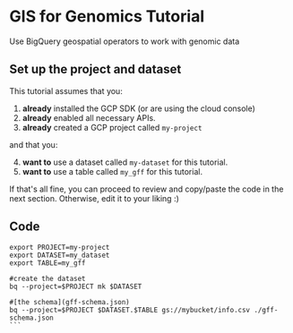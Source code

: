 # GIS for Genomics Tutorial
Use BigQuery geospatial operators to work with genomic data

## Set up the project and dataset

This tutorial assumes that you:

1. **already** installed the GCP SDK (or are using the cloud console)
2. **already** enabled all necessary APIs.
3. **already** created a GCP project called `my-project`

and that you:

4. **want to** use a dataset called `my-dataset` for this tutorial.
5. **want to** use a table called `my_gff` for this tutorial.

If that's all fine, you can proceed to review and copy/paste the code in the next section. Otherwise, edit it to your liking :)

## Code
~~~
export PROJECT=my-project
export DATASET=my_dataset
export TABLE=my_gff

#create the dataset
bq --project=$PROJECT mk $DATASET

#[the schema](gff-schema.json)
bq --project=$PROJECT $DATASET.$TABLE gs://mybucket/info.csv ./gff-schema.json
```
